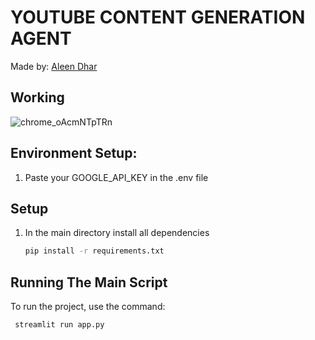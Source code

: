 # YOUTUBE CONTENT GENERATION AGENT
Made by: [Aleen Dhar](https://www.linkedin.com/in/aleendhar/)
## Working
![chrome_oAcmNTpTRn](https://github.com/AleenDhar/document-chatbot/assets/86429480/1f65c8cb-fdcc-495f-9e91-d71cf79153f8)


## Environment Setup:

1. Paste your GOOGLE_API_KEY in the .env file

## Setup
1. In the main directory install all dependencies

    ```bash
    pip install -r requirements.txt
    ```

## Running The Main Script

To run the project, use the command:

  ```bash
   streamlit run app.py
  ```

